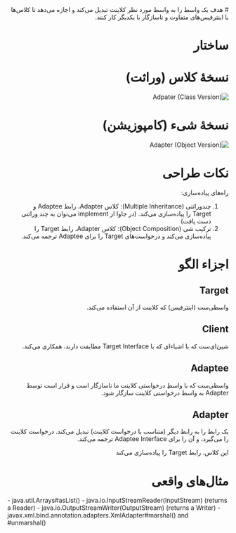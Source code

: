 <div dir="rtl">
# هدف
یک واسط را به واسط مورد نظر کلاینت تبدیل می‌کند و اجازه می‌دهد تا کلاس‌ها با اینترفیس‌های متفاوت و ناسازگار با یکدیگر کار کنند.

# ساختار
# نسخهٔ کلاس (وراثت)
![Adpater (Class Version)](http://javaobsession.files.wordpress.com/2010/07/adapter-pattern-class1.png)

# نسخهٔ شیء (کامپوزیشن)
![Adapter (Object Version)](http://javaobsession.files.wordpress.com/2010/07/adapter-pattern-object.png)

# نکات طراحی
راه‌های پیاده‌سازی:
1. چندوراثتی (Multiple Inheritance): کلاس Adapter،  رابط Adaptee و Target را پیاده‌سازی می‌کند. (در جاوا از implement می‌توان به چند وراثتی دست یافت)
2. ترکیب شی (Object Composition)؛ کلاس Adapter، رابط Target را پیاده‌سازی می‌کند و درخواست‌های Target را برای Adaptee ترجمه می‌کند.

# اجزاء الگو
## Target
واسطی‌ست (اینترفیس) که کلاینت از آن استفاده می‌کند. 

## Client
شیئ‌ای‌ست که با اشیاء‌ای که با Target Interface مطابقت دارند، همکاری می‌کند.

## Adaptee
واسطی‌ست که با واسطِ درخواستی کلاینت ما ناسازگار است و قرار است توسط Adapter به واسط درخواستی کلاینت سازگار شود.

## Adapter
یک رابط را به رابط دیگر (متناسب با درخواست کلاینت) تبدیل می‌کند. درخواست کلاینت را می‌گیرد، و آن را برای Adaptee Interface ترجمه می‌کند.

این کلاس، رابط Target را پیاده‌سازی می‌کند

# مثال‌های واقعی
<div dir="ltr">
- java.util.Arrays#asList()
- java.io.InputStreamReader(InputStream) (returns a Reader)
- java.io.OutputStreamWriter(OutputStream) (returns a Writer)
- javax.xml.bind.annotation.adapters.XmlAdapter#marshal() and #unmarshal()


